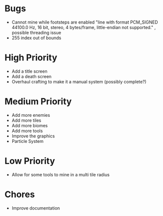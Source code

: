 # Bugs
- Cannot mine while footsteps are enabled 
"line with format PCM_SIGNED 44100.0 Hz, 16 bit, stereo, 4 bytes/frame, little-endian not supported."
, possible threading issue
- 255 index out of bounds

# High Priority
- Add a title screen
- Add a death screen
- Overhaul crafting to make it a manual system (possibly complete?)

# Medium Priority
- Add more enemies
- Add more tiles
- Add more biomes
- Add more tools
- Improve the graphics
- Particle System

# Low Priority
- Allow for some tools to mine in a multi tile radius

# Chores
- Improve documentation